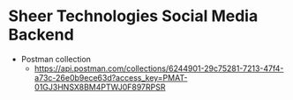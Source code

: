 # Sheer Technologies Social Media Backend

- Postman collection
  - https://api.postman.com/collections/6244901-29c75281-7213-47f4-a73c-26e0b9ece63d?access_key=PMAT-01GJ3HNSX8BM4PTWJ0F897RPSR

